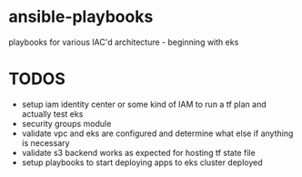 # ansible-playbooks
playbooks for various IAC'd architecture - beginning with eks

# TODOS
- setup iam identity center or some kind of IAM to run a tf plan and actually test eks
- security groups module
- validate vpc and eks are configured and determine what else if anything is necessary
- validate s3 backend works as expected for hosting tf state file
- setup playbooks to start deploying apps to eks cluster deployed